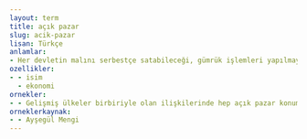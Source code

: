 ```yaml
---
layout: term
title: açık pazar
slug: acik-pazar
lisan: Türkçe
anlamlar:
- Her devletin malını serbestçe satabileceği, gümrük işlemleri yapılmayan şehir veya ülke
ozellikler:
- - isim
  - ekonomi
ornekler:
- - Gelişmiş ülkeler birbiriyle olan ilişkilerinde hep açık pazar konumunu mu sürdürüyorlar?
orneklerkaynak:
- - Ayşegül Mengi
---
```

